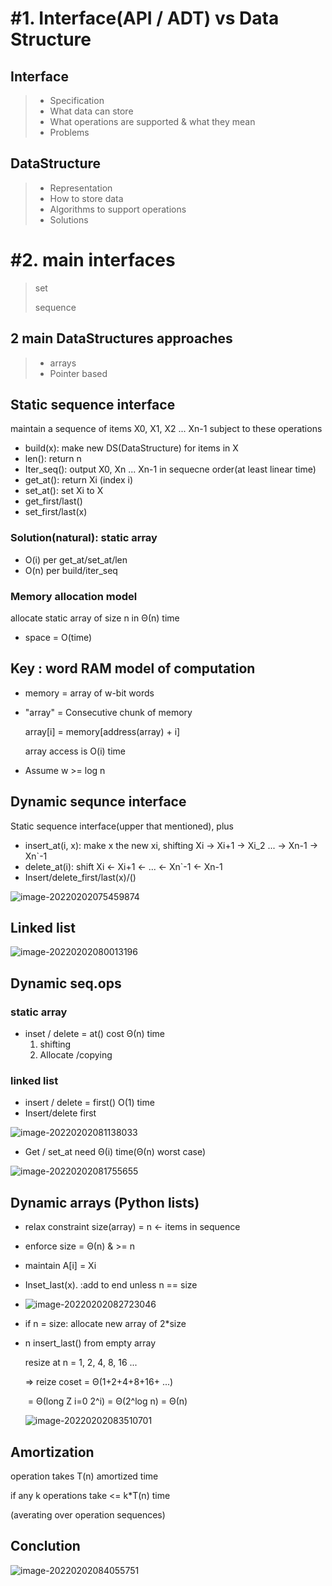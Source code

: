 # #1. Interface(API / ADT) vs Data Structure

## Interface

> - Specification
> - What data can store
> - What operations are supported & what they mean
> - Problems



## DataStructure

> - Representation
> - How to store data
> - Algorithms to support operations
> - Solutions

# #2. main interfaces

> set
>
> sequence

## 

## 2 main DataStructures approaches

> - arrays
> - Pointer based

 



## Static sequence interface

maintain a sequence of items X0, X1, X2 ... Xn-1 subject to these operations

- build(x): make new DS(DataStructure) for items in X
- len(): return n
- Iter_seq(): output X0, Xn ... Xn-1 in sequecne order(at least linear time)
- get_at():  return Xi (index i)
- set_at(): set Xi to X
- get_first/last()
- set_first/last(x)

### Solution(natural): static array

- O(i) per get_at/set_at/len
- O(n) per build/iter_seq

### Memory allocation model

allocate static array of size n in Θ(n) time

- space = O(time)



## Key : word RAM model of computation

- memory = array of w-bit words

- "array" = Consecutive chunk of memory

  array[i] = memory[address(array) + i]

  array access is O(i) time

- Assume w >= log n

 

## Dynamic sequnce interface

Static sequence interface(upper that mentioned), plus

- insert_at(i, x): make x the new xi, shifting Xi -> Xi+1 -> Xi_2 ... -> Xn-1 -> Xn`-1
- delete_at(i): shift Xi <- Xi+1 <- ... <- Xn`-1 <- Xn-1
- Insert/delete_first/last(x)/()

![image-20220202075459874](/Users/eisen/Documents/Github/TIL/CS/Algorithm/Interface_DataStructure.assets/image-20220202075459874.png)



## Linked list

![image-20220202080013196](/Users/eisen/Documents/Github/TIL/CS/Algorithm/Interface_DataStructure.assets/image-20220202080013196.png)





## Dynamic seq.ops

### static array

- inset / delete = at() cost  Θ(n) time
  1. shifting
  2. Allocate /copying

### linked list

- insert / delete = first() O(1) time
- Insert/delete first

![image-20220202081138033](/Users/eisen/Documents/Github/TIL/CS/Algorithm/Interface_DataStructure.assets/image-20220202081138033.png)

- Get / set_at need Θ(i) time(Θ(n) worst case)

![image-20220202081755655](/Users/eisen/Documents/Github/TIL/CS/Algorithm/Interface_DataStructure.assets/image-20220202081755655.png)



## Dynamic arrays (Python lists)

- relax constraint size(array) = n <- items in sequence
- enforce size = Θ(n) & >= n
- maintain A[i] = Xi
- Inset_last(x). :add to end unless n == size
- ![image-20220202082723046](/Users/eisen/Documents/Github/TIL/CS/Algorithm/Interface_DataStructure.assets/image-20220202082723046.png)

- if n = size: allocate new array of 2*size

- n insert_last()  from empty array

  resize at n = 1, 2, 4, 8, 16 ...

  => reize coset = Θ(1+2+4+8+16+ ...)

  ​						= Θ(long Z i=0 2^i) = Θ(2^log n) = Θ(n)

  ![image-20220202083510701](/Users/eisen/Documents/Github/TIL/CS/Algorithm/Interface_DataStructure.assets/image-20220202083510701.png)

## Amortization

operation takes T(n) amortized time

if any k operations take <= k*T(n) time

(averating over operation sequences)



## Conclution

![image-20220202084055751](/Users/eisen/Documents/Github/TIL/CS/Algorithm/Interface_DataStructure.assets/image-20220202084055751.png)